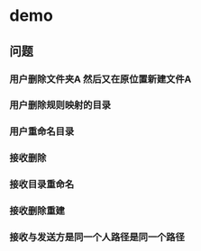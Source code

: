 # demo
## 问题
### 用户删除文件夹A 然后又在原位置新建文件A
### 用户删除规则映射的目录
### 用户重命名目录

### 接收删除
### 接收目录重命名
### 接收删除重建
### 接收与发送方是同一个人路径是同一个路径